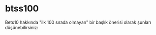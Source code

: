 # btss100
Bets10 hakkında "ilk 100 sırada olmayan" bir başlık önerisi olarak şunları düşünebilirsiniz:
